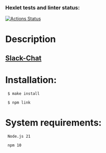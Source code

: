 ### Hexlet tests and linter status:
[![Actions Status](https://github.com/mrkafcha/frontend-project-12/actions/workflows/hexlet-check.yml/badge.svg)](https://github.com/mrkafcha/frontend-project-12/actions)

# Description
## [Slack-Chat](https://slack-chat-97nu.onrender.com)

# Installation:
```
 $ make install

 $ npm link
```
# System requirements:
```
 Node.js 21
 
 npm 10
```
